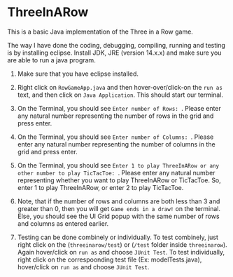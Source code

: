 # ThreeInARow
This is a basic Java implementation of the Three in a Row game.

The way I have done the coding, debugging, compiling, running and testing is by installing eclipse. Install JDK, JRE (version 14.x.x) and make sure you are able to run a java program.

1. Make sure that you have eclipse installed.

2. Right click on `RowGameApp.java` and then hover-over/click-on the `run as` text, and then click on `Java Application`. This should start our terminal.

3. On the Terminal, you should see `Enter number of Rows: `. Please enter any natural number representing the number of rows in the grid and press enter.

4. On the Terminal, you should see `Enter number of Columns: `. Please enter any natural number representing the number of columns in the grid and press enter.

5. On the Terminal, you should see `Enter 1 to play ThreeInARow or any other number to play TicTacToe: `. Please enter any natural number representing whether you want to play ThreeInARow or TicTacToe. So, enter 1 to play ThreeInARow, or enter 2 to play TicTacToe.

6. Note, that if the number of rows and columns are both less than 3 and greater than 0, then you will get `Game ends in a draw!` on the terminal. Else, you should see the UI Grid popup with the same number of rows and columns as entered earlier.

7. Testing can be done combinely or individually. To test combinely, just right click on the (`threeinarow/test`) or (`/test` folder inside `threeinarow`). Again hover/click on `run as` and choose `JUnit Test`. To test individually, right click on the correspoonding test file (Ex: modelTests.java), hover/click on `run as` and choose `JUnit Test`.
